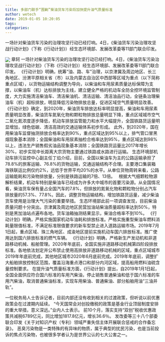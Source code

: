 ```yaml
---
title: 多部门联手“围剿”柴油货车污染将加快提升油气质量标准
author: wetech
date: 2019-01-05 10:20:05
tags: 
categories: 
---
```

一场针对柴油货车污染的治理攻坚行动已经打响。4日，《柴油货车污染治理攻坚战行动计划》（下称《行动计划》）经生态环境部、发展改革委等11部门联合印发。
<!-- more -->
<img align="center" border="0" src="https://imgcdn.yicai.com/uppics/images/2019/01/e131d07065ca346c8b5113d705c58105.jpg" />
章轲
一场针对柴油货车污染的治理攻坚行动已经打响。4日，《柴油货车污染治理攻坚战行动计划》（下称《行动计划》）经生态环境部、发展改革委等11部门联合印发。
《行动计划》明确，统筹“油、路、车”治理，以京津冀及周边地区、长三角地区、汾渭平原相关省（市）以及内蒙古自治区中西部等区域为重点（以下简称重点区域），以货物运输结构调整为导向，以柴油和车用尿素质量达标保障为支撑，以柴油车（机）达标排放为主线，建立健全严格的机动车全防全控环境监管制度，大力实施清洁柴油车、清洁柴油机、清洁运输、清洁油品行动，全链条治理柴油车（机）超标排放，明显降低污染物排放总量，促进区域空气质量明显改善。
《行动计划》确定，到2020年，柴油货车排放达标率明显提高，柴油和车用尿素质量明显改善，柴油货车氮氧化物和颗粒物排放总量明显下降，重点区域城市空气二氧化氮浓度逐步降低，机动车排放监管能力和水平大幅提升，全国铁路货运量明显增加，绿色低碳、清洁高效的交通运输体系初步形成。
此外，到2020年，国在用柴油车监督抽测排放合格率达到90%，重点区域达到95%以上，排气管口冒黑烟现象基本消除；全国柴油和车用尿素抽检合格率达到95%，重点区域达到98%以上，违法生产销售假劣油品现象基本消除；全国铁路货运量比2017年增长30%，初步实现中长距离大宗货物主要通过铁路或水路进行运输。
生态环境部机动车排污监控中心副主任丁焰介绍，目前，全国以柴油车为主的公路运输承担了78.8%的旅客运输、76.8%的货物运输，交通运输结构不合理。主要港口集装箱海铁联运比例仅约2%，远低于世界平均20%的水平。从单位货物周转来看，公路运输能耗和污染物排放量，分别是铁路运输的7倍、13倍。
 
根据大气细颗粒物源解析结果，机动车特别是柴油车已经成为许多大中城市的首要污染源。从全国情况看，柴油货车保有量占全国汽车的7.8%，但排放的氮氧化物和颗粒物分别占汽车排放量的57.3%、77.8%。因此，调整货物运输结构，增加铁路货运量，减少柴油货车使用是治理大气污染的重要举措。
生态环境部此前一项调查发现，目前柴油质量问题十分突出。京津冀及周边地区民营加油站柴油质量超标率达到50%，特别是黑加油站点遍布各地。货车油箱抽测结果显示，柴油合格率不到10%。
《行动计划》明确，严格实施国家机动车油耗和排放标准。严格实施重型柴油车燃料消耗量限值标准，不满足标准限值要求的新车型禁止进入道路运输市场。2019年7月1日起，重点区域、珠三角地区、成渝地区提前实施机动车国六排放标准。推广使用达到国六排放标准的燃气车辆。
《行动计划》明确，严格新生产发动机和非道路移动机械、船舶管理。2020年年底前，全国实施非道路移动机械第四阶段排放标准。各地依法划定并公布禁止使用高排放非道路移动机械的区域，重点区域城市2019年年底前完成，其他地区城市2020年6月底前完成。2019年年底前，调整扩大船舶排放控制区范围，覆盖沿海重点港口和部分内河区域，提高船用燃料油硫含量控制要求。
在提升油气质量标准方面，《行动计划》提出，自2019年1月1日起，全国全面供应符合国六标准的车用汽柴油，停止销售普通柴油和低于国六标准的车用汽柴油，取消普通柴油标准，实现车用柴油、普通柴油、部分船舶用油“三油并轨”。
 
 
一位税务局人士告诉记者，目前内部还没有收到相关的过渡政策，但听说以前优惠政策会在过渡期内延续。
“今天国常会对创投缴税的政策是基金行业顶层制度安排的重大举措，意义深远。”业内人士表示。
前10个月，落实支持“双创”税收优惠政策共减税6789亿元，同比增加1817.8亿元，增长36.6％。
发改委等三十八个部委联合印发《关于对知识产权（专利）领域严重失信主体开展联合惩戒的合作备忘录》。
恶臭污染物是一类特殊的有异味的物质，属于典型的扰民污染，也是当前投诉的焦点污染物，也被很多学者认为是世界公认的七大公害之一。
